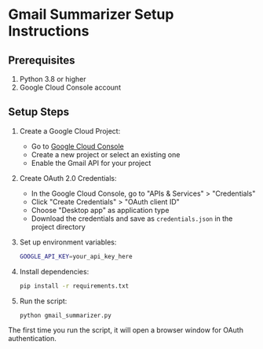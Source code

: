 # Gmail Summarizer Setup Instructions

## Prerequisites
1. Python 3.8 or higher
2. Google Cloud Console account

## Setup Steps

1. Create a Google Cloud Project:
   - Go to [Google Cloud Console](https://console.cloud.google.com/)
   - Create a new project or select an existing one
   - Enable the Gmail API for your project

2. Create OAuth 2.0 Credentials:
   - In the Google Cloud Console, go to "APIs & Services" > "Credentials"
   - Click "Create Credentials" > "OAuth client ID"
   - Choose "Desktop app" as application type
   - Download the credentials and save as `credentials.json` in the project directory

3. Set up environment variables:
   ```bash
   GOOGLE_API_KEY=your_api_key_here
   ```

4. Install dependencies:
   ```bash
   pip install -r requirements.txt
   ```

5. Run the script:
   ```bash
   python gmail_summarizer.py
   ```

The first time you run the script, it will open a browser window for OAuth authentication.
